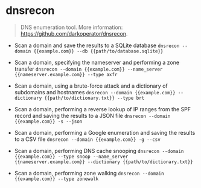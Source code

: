 # dnsrecon
> DNS enumeration tool.
> More information: <https://github.com/darkoperator/dnsrecon>.

- Scan a domain and save the results to a SQLite database
`dnsrecon --domain {{example.com}} --db {{path/to/database.sqlite}}`

- Scan a domain, specifying the nameserver and performing a zone transfer
`dnsrecon --domain {{example.com}} --name_server {{nameserver.example.com}} --type axfr`

- Scan a domain, using a brute-force attack and a dictionary of subdomains and hostnames
`dnsrecon --domain {{example.com}} --dictionary {{path/to/dictionary.txt}} --type brt`

- Scan a domain, performing a reverse lookup of IP ranges from the SPF record and saving the results to a JSON file
`dnsrecon --domain {{example.com}} -s --json`

- Scan a domain, performing a Google enumeration and saving the results to a CSV file
`dnsrecon --domain {{example.com}} -g --csv`

- Scan a domain, performing DNS cache snooping
`dnsrecon --domain {{example.com}} --type snoop --name_server {{nameserver.example.com}} --dictionary {{path/to/dictionary.txt}}`

- Scan a domain, performing zone walking
`dnsrecon --domain {{example.com}} --type zonewalk`
